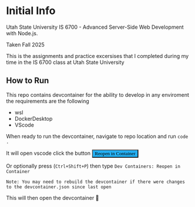 # Initial Info
Utah State University IS 6700 - Advanced Server-Side Web Development with Node.js.

Taken Fall 2025

This is the assignments and practice excersises that I completed during my time in the IS 6700 class at Utah State University

## How to Run
This repo contains devcontainer for the ability to develop in any enviroment the requirements are the following
- wsl
- DockerDesktop
- VScode

When ready to run the devcontainer, navigate to repo location and run `code .`

It will open vscode click the button <button style= "background-color: #24AFF2; font-family: consolas">Reopen in Container</button>

Or optionally press (`Ctrl+Shift+P`) then type `Dev Containers: Reopen in Container`

    Note: You may need to rebuild the devcontainer if there were changes to the devcontainer.json since last open

This will then open the devcontainer 🥳